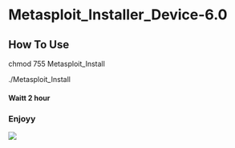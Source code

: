 # Metasploit_Installer_Device-6.0

<h2>How To Use</h2>
<p>chmod 755 Metasploit_Install</p>
<p>./Metasploit_Install</p>
<h4>Waitt 2 hour</h4>

<h3>Enjoyy</h3>
<img src="https://wiki.termux.com/wiki/File:Meta2.png">
